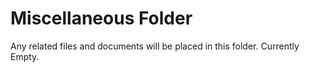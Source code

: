 # Miscellaneous Folder

Any related files and documents will be placed in this folder.
Currently Empty.

